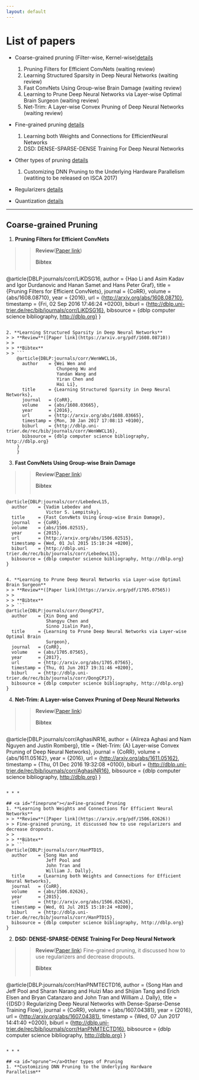 ```yaml
---
layout: default
---
```


# [](#list) List of papers
  * Coarse-grained pruning (Filter-wise, Kernel-wise)[details](#coarseprune)
    1. Pruning Filters for Efficient ConvNets (waiting review)
    2. Learning Structured Sparsity in Deep Neural Networks (waiting review)
    3. Fast ConvNets Using Group-wise Brain Damage (waiting review)
    4. Learning to Prune Deep Neural Networks via Layer-wise Optimal Brain Surgeon (waiting review)
    5. Net-Trim: A Layer-wise Convex Pruning of Deep Neural Networks (waiting review)

  * Fine-grained pruning [details](#fineprune)
    1. Learning both Weights and Connections for EfficientNeural Networks
    2. DSD:  DENSE-SPARSE-DENSE Training For Deep Neural Networks

  * Other types of pruning [details](#oprune)
    1. Customizing DNN Pruning to the Underlying Hardware
Parallelism (watiting to be released on ISCA 2017)

  * Regularizers [details](#reg)

  * Quantization [details](#quan)

* * *

## <a id="coarseprune"></a>Coarse-grained Pruning
1. **Pruning Filters for Efficient ConvNets**
> > **Review**([Paper link](https://arxiv.org/pdf/1608.08710))
> >
> > **Bibtex**
> > ```
@article{DBLP:journals/corr/LiKDSG16,
  author    = {Hao Li and
               Asim Kadav and
               Igor Durdanovic and
               Hanan Samet and
               Hans Peter Graf},
  title     = {Pruning Filters for Efficient ConvNets},
  journal   = {CoRR},
  volume    = {abs/1608.08710},
  year      = {2016},
  url       = {http://arxiv.org/abs/1608.08710},
  timestamp = {Fri, 02 Sep 2016 17:46:24 +0200},
  biburl    = {http://dblp.uni-trier.de/rec/bib/journals/corr/LiKDSG16},
  bibsource = {dblp computer science bibliography, http://dblp.org}
}
```

2. **Learning Structured Sparsity in Deep Neural Networks**
> > **Review**([Paper link](https://arxiv.org/pdf/1608.08710))
> >
> > **Bibtex**
> > ```
    @article{DBLP:journals/corr/WenWWCL16,
      author    = {Wei Wen and
                   Chunpeng Wu and
                   Yandan Wang and
                   Yiran Chen and
                   Hai Li},
      title     = {Learning Structured Sparsity in Deep Neural Networks},
      journal   = {CoRR},
      volume    = {abs/1608.03665},
      year      = {2016},
      url       = {http://arxiv.org/abs/1608.03665},
      timestamp = {Mon, 30 Jan 2017 17:08:13 +0100},
      biburl    = {http://dblp.uni-trier.de/rec/bib/journals/corr/WenWWCL16},
      bibsource = {dblp computer science bibliography, http://dblp.org}
    }
    }
```

3. **Fast ConvNets Using Group-wise Brain Damage**
> > **Review**([Paper link](https://arxiv.org/pdf/1506.02515))
> >
> > **Bibtex**
> > ```
    @article{DBLP:journals/corr/LebedevL15,
      author    = {Vadim Lebedev and
                   Victor S. Lempitsky},
      title     = {Fast ConvNets Using Group-wise Brain Damage},
      journal   = {CoRR},
      volume    = {abs/1506.02515},
      year      = {2015},
      url       = {http://arxiv.org/abs/1506.02515},
      timestamp = {Wed, 01 Jul 2015 15:10:24 +0200},
      biburl    = {http://dblp.uni-trier.de/rec/bib/journals/corr/LebedevL15},
      bibsource = {dblp computer science bibliography, http://dblp.org}
    }
```

4. **Learning to Prune Deep Neural Networks via Layer-wise Optimal Brain Surgeon**
> > **Review**([Paper link](https://arxiv.org/pdf/1705.07565))
> >
> > **Bibtex**
> > ```
@article{DBLP:journals/corr/DongCP17,
  author    = {Xin Dong and
               Shangyu Chen and
               Sinno Jialin Pan},
  title     = {Learning to Prune Deep Neural Networks via Layer-wise Optimal Brain
               Surgeon},
  journal   = {CoRR},
  volume    = {abs/1705.07565},
  year      = {2017},
  url       = {http://arxiv.org/abs/1705.07565},
  timestamp = {Thu, 01 Jun 2017 19:31:46 +0200},
  biburl    = {http://dblp.uni-trier.de/rec/bib/journals/corr/DongCP17},
  bibsource = {dblp computer science bibliography, http://dblp.org}
}
```

4. **Net-Trim: A Layer-wise Convex Pruning of Deep Neural Networks**
> > **Review**([Paper link](https://arxiv.org/pdf/1611.05162))
> >
> > **Bibtex**
> > ```
@article{DBLP:journals/corr/AghasiNR16,
  author    = {Alireza Aghasi and
               Nam Nguyen and
               Justin Romberg},
  title     = {Net-Trim: {A} Layer-wise Convex Pruning of Deep Neural Networks},
  journal   = {CoRR},
  volume    = {abs/1611.05162},
  year      = {2016},
  url       = {http://arxiv.org/abs/1611.05162},
  timestamp = {Thu, 01 Dec 2016 19:32:08 +0100},
  biburl    = {http://dblp.uni-trier.de/rec/bib/journals/corr/AghasiNR16},
  bibsource = {dblp computer science bibliography, http://dblp.org}
}
```

* * *

## <a id="fineprune"></a>Fine-grained Pruning
1. **Learning both Weights and Connections for Efficient Neural Networks**
> > **Review**([Paper link](https://arxiv.org/pdf/1506.02626))
> > Fine-grained pruning, it discussed how to use regularizers and decrease dropouts.
> >
> > **Bibtex**
> > ```
@article{DBLP:journals/corr/HanPTD15,
  author    = {Song Han and
               Jeff Pool and
               John Tran and
               William J. Dally},
  title     = {Learning both Weights and Connections for Efficient Neural Networks},
  journal   = {CoRR},
  volume    = {abs/1506.02626},
  year      = {2015},
  url       = {http://arxiv.org/abs/1506.02626},
  timestamp = {Wed, 01 Jul 2015 15:10:24 +0200},
  biburl    = {http://dblp.uni-trier.de/rec/bib/journals/corr/HanPTD15},
  bibsource = {dblp computer science bibliography, http://dblp.org}
}
```
2. **DSD:  DENSE-SPARSE-DENSE Training For Deep Neural Network**
> > **Review**([Paper link](https://arxiv.org/pdf/1607.04381.pdf))
> > Fine-grained pruning, it discussed how to use regularizers and decrease dropouts.
> >
> > **Bibtex**
> > ```
@article{DBLP:journals/corr/HanPNMTECTD16,
  author    = {Song Han and
               Jeff Pool and
               Sharan Narang and
               Huizi Mao and
               Shijian Tang and
               Erich Elsen and
               Bryan Catanzaro and
               John Tran and
               William J. Dally},
  title     = {{DSD:} Regularizing Deep Neural Networks with Dense-Sparse-Dense Training
               Flow},
  journal   = {CoRR},
  volume    = {abs/1607.04381},
  year      = {2016},
  url       = {http://arxiv.org/abs/1607.04381},
  timestamp = {Wed, 07 Jun 2017 14:41:40 +0200},
  biburl    = {http://dblp.uni-trier.de/rec/bib/journals/corr/HanPNMTECTD16},
  bibsource = {dblp computer science bibliography, http://dblp.org}
}
```

* * *

## <a id="oprune"></a>Other types of Pruning
1. **Customizing DNN Pruning to the Underlying Hardware
Parallelism**
